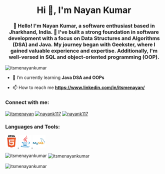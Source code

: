 <h1 align="center">Hi 👋, I'm Nayan Kumar</h1>
<h3 align="center">👋 Hello! I'm Nayan Kumar, a software enthusiast based in Jharkhand, India. 💼 I've built a strong foundation in software development with a focus on Data Structures and Algorithms (DSA) and Java. My journey began with Geekster, where I gained valuable experience and expertise. Additionally, I'm well-versed in SQL and object-oriented programming (OOP).</h3>

<p align="left"> <img src="https://komarev.com/ghpvc/?username=itsmenayankumar&label=Profile%20views&color=0e75b6&style=flat" alt="itsmenayankumar" /> </p>

- 🌱 I’m currently learning **Java DSA and OOPs**

- 📫 How to reach me **https://www.linkedin.com/in/itsmenayan/**

<h3 align="left">Connect with me:</h3>
<p align="left">
<a href="https://linkedin.com/in/itsmenayan" target="blank"><img align="center" src="https://raw.githubusercontent.com/rahuldkjain/github-profile-readme-generator/master/src/images/icons/Social/linked-in-alt.svg" alt="itsmenayan" height="30" width="40" /></a>
<a href="https://www.hackerrank.com/nayank117" target="blank"><img align="center" src="https://raw.githubusercontent.com/rahuldkjain/github-profile-readme-generator/master/src/images/icons/Social/hackerrank.svg" alt="nayank117" height="30" width="40" /></a>
<a href="https://www.leetcode.com/nayank117" target="blank"><img align="center" src="https://raw.githubusercontent.com/rahuldkjain/github-profile-readme-generator/master/src/images/icons/Social/leet-code.svg" alt="nayank117" height="30" width="40" /></a>
</p>

<h3 align="left">Languages and Tools:</h3>
<p align="left"> <a href="https://www.w3.org/html/" target="_blank" rel="noreferrer"> <img src="https://raw.githubusercontent.com/devicons/devicon/master/icons/html5/html5-original-wordmark.svg" alt="html5" width="40" height="40"/> </a> <a href="https://www.java.com" target="_blank" rel="noreferrer"> <img src="https://raw.githubusercontent.com/devicons/devicon/master/icons/java/java-original.svg" alt="java" width="40" height="40"/> </a> <a href="https://www.mysql.com/" target="_blank" rel="noreferrer"> <img src="https://raw.githubusercontent.com/devicons/devicon/master/icons/mysql/mysql-original-wordmark.svg" alt="mysql" width="40" height="40"/> </a> </p>

<p><img align="left" src="https://github-readme-stats.vercel.app/api/top-langs?username=itsmenayankumar&show_icons=true&locale=en&layout=compact" alt="itsmenayankumar" /></p>

<p>&nbsp;<img align="center" src="https://github-readme-stats.vercel.app/api?username=itsmenayankumar&show_icons=true&locale=en" alt="itsmenayankumar" /></p>

<p><img align="center" src="https://github-readme-streak-stats.herokuapp.com/?user=itsmenayankumar&" alt="itsmenayankumar" /></p>
